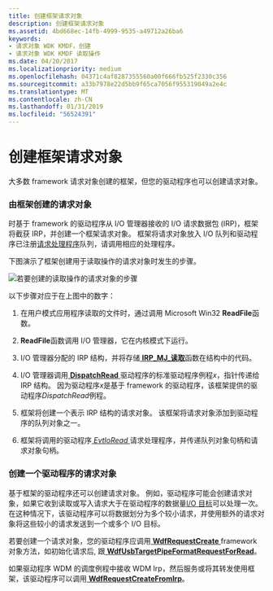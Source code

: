 ```yaml
---
title: 创建框架请求对象
description: 创建框架请求对象
ms.assetid: 4bd668ec-14fb-4999-9535-a49712a26ba6
keywords:
- 请求对象 WDK KMDF，创建
- 请求对象 WDK KMDF 读取操作
ms.date: 04/20/2017
ms.localizationpriority: medium
ms.openlocfilehash: 04371c4af8287355560a00f666fb525f2330c356
ms.sourcegitcommit: a33b7978e22d5bb9f65ca7056f955319049a2e4c
ms.translationtype: MT
ms.contentlocale: zh-CN
ms.lasthandoff: 01/31/2019
ms.locfileid: "56524391"
---
```

# <a name="creating-framework-request-objects"></a>创建框架请求对象





大多数 framework 请求对象创建的框架，但您的驱动程序也可以创建请求对象。

### <a name="request-objects-created-by-the-framework"></a>由框架创建的请求对象

时基于 framework 的驱动程序从 I/O 管理器接收的 I/O 请求数据包 (IRP)，框架将截获 IRP，并创建一个框架请求对象。 框架将请求对象放入 I/O 队列和驱动程序已注册[请求处理程序](request-handlers.md)队列，请调用相应的处理程序。

下图演示了框架创建用于读取操作的请求对象时发生的步骤。

![若要创建的读取操作的请求对象的步骤](images/kmdf-creating-request-objects.png)

以下步骤对应于在上图中的数字：

1.  在用户模式应用程序读取的文件时，通过调用 Microsoft Win32 **ReadFile**函数。

2.  **ReadFile**函数调用 I/O 管理器，它在内核模式下运行。

3.  I/O 管理器分配的 IRP 结构，并将存储[ **IRP\_MJ\_读取**](https://msdn.microsoft.com/library/windows/hardware/ff550794)函数在结构中的代码。

4.  I/O 管理器调用[ **DispatchRead** ](https://docs.microsoft.com/windows-hardware/drivers/ddi/content/wdm/nc-wdm-driver_dispatch)驱动程序的标准驱动程序例程*x*，指针传递给 IRP 结构。 因为驱动程序*x*是基于 framework 的驱动程序，该框架提供的驱动程序*DispatchRead*例程。

5.  框架将创建一个表示 IRP 结构的请求对象。 该框架将请求对象添加到驱动程序的队列对象之一。

6.  框架将调用的驱动程序[ *EvtIoRead* ](https://msdn.microsoft.com/library/windows/hardware/ff541776)请求处理程序，并传递队列对象句柄和请求对象句柄。

### <a name="request-objects-created-by-a-driver"></a>创建一个驱动程序的请求对象

基于框架的驱动程序还可以创建请求对象。 例如，驱动程序可能会创建请求对象，如果它收到读取或写入请求大于在驱动程序的数据量[I/O 目标](using-i-o-targets.md)可以处理一次。 在这种情况下，该驱动程序可以将数据划分为多个较小请求，并使用额外的请求对象将这些较小的请求发送到一个或多个 I/O 目标。

若要创建一个请求对象，您的驱动程序应调用[ **WdfRequestCreate** ](https://msdn.microsoft.com/library/windows/hardware/ff549951) framework 对象方法，如初始化请求后, 跟[ **WdfUsbTargetPipeFormatRequestForRead**](https://msdn.microsoft.com/library/windows/hardware/ff551136)。

如果驱动程序 WDM 的调度例程中接收 WDM Irp，然后服务或将其转发使用框架，该驱动程序可以调用[ **WdfRequestCreateFromIrp**](https://msdn.microsoft.com/library/windows/hardware/ff549953)。

 

 





